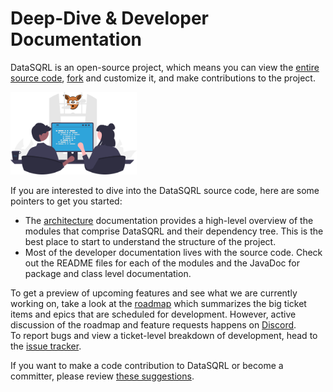 # Deep-Dive & Developer Documentation

DataSQRL is an open-source project, which means you can view the [entire source code](https://github.com/DataSQRL/sqrl), [fork](https://github.com/DataSQRL/sqrl/fork) and customize it, and make contributions to the project.

<img src="/img/index/undraw_contribute_sqrl.svg" alt="Developer Documentation >" width="40%"/>

If you are interested to dive into the DataSQRL source code, here are some pointers to get you started:

* The [architecture](../architecture) documentation provides a high-level overview of the modules that comprise DataSQRL and their dependency tree. This is the best place to start to understand the structure of the project.
* Most of the developer documentation lives with the source code. Check out the README files for each of the modules and the JavaDoc for package and class level documentation.

To get a preview of upcoming features and see what we are currently working on, take a look at the [roadmap](../roadmap) which summarizes the big ticket items and epics that are scheduled for development. However, active discussion of the roadmap and feature requests happens on [Discord](https://discord.gg/49AnhVY2w9). <br />
To report bugs and view a ticket-level breakdown of development, head to the [issue tracker](https://github.com/DataSQRL/sqrl/issues).

If you want to make a code contribution to DataSQRL or become a committer, please review [these suggestions](../contribute).